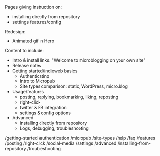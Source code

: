 Pages giving instruction on:

- installing directly from repository
- settings features/config

Redesign:

- Animated gif in Hero

Content to include:

- Intro & install links. "Welcome to microblogging on your own site"
- Release notes
- Getting started/indieweb basics
  - Authenticating
  - Intro to Micropub
  - Site types comparison: static, WordPress, micro.blog
- Usage/features
  - posting, replying, bookmarking, liking, reposting
  - right-click
  - twitter & FB integration
  - settings & config options
- Advanced
  - installing directly from repository
  - Logs, debugging, troubleshooting

/getting-started
  /authentication
  /micropub
  /site-types
/help
  /faq
/features
  /posting
  /right-click
  /social-media
  /settings
/advanced
  /installing-from-repository
  /troubleshooting
